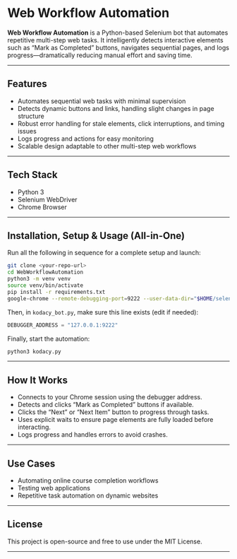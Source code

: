 # Web Workflow Automation

**Web Workflow Automation** is a Python-based Selenium bot that automates repetitive multi-step web tasks. It intelligently detects interactive elements such as “Mark as Completed” buttons, navigates sequential pages, and logs progress—dramatically reducing manual effort and saving time.

---

## Features

- Automates sequential web tasks with minimal supervision  
- Detects dynamic buttons and links, handling slight changes in page structure  
- Robust error handling for stale elements, click interruptions, and timing issues  
- Logs progress and actions for easy monitoring  
- Scalable design adaptable to other multi-step web workflows  

---

## Tech Stack

- Python 3  
- Selenium WebDriver  
- Chrome Browser  

---

## Installation, Setup & Usage (All-in-One)

Run all the following in sequence for a complete setup and launch:

```bash
git clone <your-repo-url>
cd WebWorkflowAutomation
python3 -m venv venv
source venv/bin/activate
pip install -r requirements.txt
google-chrome --remote-debugging-port=9222 --user-data-dir="$HOME/selenium-profile"
```

Then, in `kodacy_bot.py`, make sure this line exists (edit if needed):

```python
DEBUGGER_ADDRESS = "127.0.0.1:9222"
```

Finally, start the automation:

```bash
python3 kodacy.py
```

---

## How It Works

- Connects to your Chrome session using the debugger address.
- Detects and clicks “Mark as Completed” buttons if available.
- Clicks the “Next” or “Next Item” button to progress through tasks.
- Uses explicit waits to ensure page elements are fully loaded before interacting.
- Logs progress and handles errors to avoid crashes.

---

## Use Cases

- Automating online course completion workflows
- Testing web applications
- Repetitive task automation on dynamic websites

---

## License

This project is open-source and free to use under the MIT License.

---
